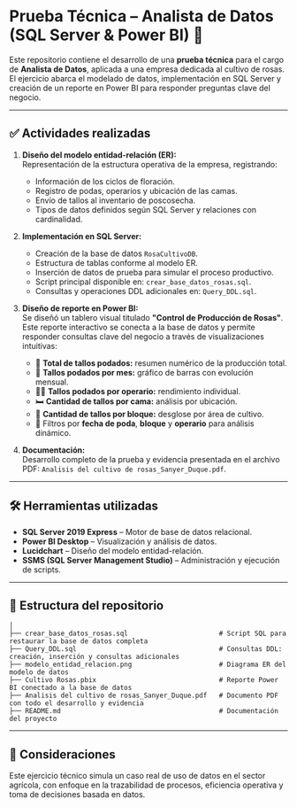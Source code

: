 # Prueba Técnica – Analista de Datos (SQL Server & Power BI) 🌹 

Este repositorio contiene el desarrollo de una **prueba técnica** para el cargo de **Analista de Datos**, aplicada a una empresa dedicada al cultivo de rosas.\
El ejercicio abarca el modelado de datos, implementación en SQL Server y creación de un reporte en Power BI para responder preguntas clave del negocio.

---

## ✅ Actividades realizadas

1. **Diseño del modelo entidad-relación (ER):**\
   Representación de la estructura operativa de la empresa, registrando:

   - Información de los ciclos de floración.
   - Registro de podas, operarios y ubicación de las camas.
   - Envío de tallos al inventario de poscosecha.
   - Tipos de datos definidos según SQL Server y relaciones con cardinalidad.

2. **Implementación en SQL Server:**

   - Creación de la base de datos `RosaCultivoDB`.
   - Estructura de tablas conforme al modelo ER.
   - Inserción de datos de prueba para simular el proceso productivo.
   - Script principal disponible en: `crear_base_datos_rosas.sql`.
   - Consultas y operaciones DDL adicionales en: `Query_DDL.sql`.

3. **Diseño de reporte en Power BI:**\
   Se diseñó un tablero visual titulado **"Control de Producción de Rosas"**. Este reporte interactivo se conecta a la base de datos y permite responder consultas clave del negocio a través de visualizaciones intuitivas:

   - 🌱 **Total de tallos podados:** resumen numérico de la producción total.
   - 📅 **Tallos podados por mes:** gráfico de barras con evolución mensual.
   - 👷‍♂️ **Tallos podados por operario:** rendimiento individual.
   - 🛏️ **Cantidad de tallos por cama:** análisis por ubicación.
   - 🧱 **Cantidad de tallos por bloque:** desglose por área de cultivo.
   - 📆 Filtros por **fecha de poda**, **bloque** y **operario** para análisis dinámico.

4. **Documentación:**\
   Desarrollo completo de la prueba y evidencia presentada en el archivo PDF: `Analisis del cultivo de rosas_Sanyer_Duque.pdf`.

---

## 🛠️ Herramientas utilizadas

- **SQL Server 2019 Express** – Motor de base de datos relacional.
- **Power BI Desktop** – Visualización y análisis de datos.
- **Lucidchart** – Diseño del modelo entidad-relación.
- **SSMS (SQL Server Management Studio)** – Administración y ejecución de scripts.

---

## 📂 Estructura del repositorio

```
│
├── crear_base_datos_rosas.sql                       # Script SQL para restaurar la base de datos completa
├── Query_DDL.sql                                    # Consultas DDL: creación, inserción y consultas adicionales
├── modelo_entidad_relacion.png                      # Diagrama ER del modelo de datos
├── Cultivo Rosas.pbix                               # Reporte Power BI conectado a la base de datos
├── Analisis del cultivo de rosas_Sanyer_Duque.pdf   # Documento PDF con todo el desarrollo y evidencia
├── README.md                                        # Documentación del proyecto
```

---

## 📝 Consideraciones

Este ejercicio técnico simula un caso real de uso de datos en el sector agrícola, con enfoque en la trazabilidad de procesos, eficiencia operativa y toma de decisiones basada en datos.
